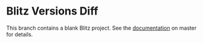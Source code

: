 # Blitz Versions Diff

This branch contains a blank Blitz project.
See the [documentation](https://github.com/blitz-js/versions-diff/blob/master/README.md) on master for details.
